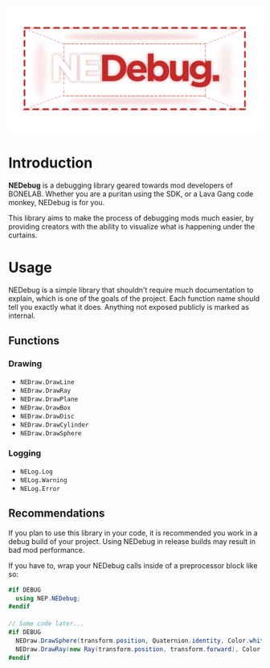 ![Logo](https://github.com/Not-Enough-Photons/NEDebug/blob/master/img/NEDebugLogo.png)

# Introduction
**NEDebug** is a debugging library geared towards mod developers of BONELAB. Whether you are a puritan using the SDK, or a Lava Gang code monkey, NEDebug is for you.

This library aims to make the process of debugging mods much easier, by providing creators with the ability to visualize what is happening under the curtains.

# Usage
NEDebug is a simple library that shouldn't require much documentation to explain, which is one of the goals of the project. Each function name should tell you exactly what it does. Anything not exposed publicly is marked as internal.
## Functions
### Drawing
- ``NEDraw.DrawLine``
- ``NEDraw.DrawRay``
- ``NEDraw.DrawPlane``
- ``NEDraw.DrawBox``
- ``NEDraw.DrawDisc``
- ``NEDraw.DrawCylinder``
- ``NEDraw.DrawSphere``
### Logging
- ``NELog.Log``
- ``NELog.Warning``
- ``NELog.Error``
## Recommendations
If you plan to use this library in your code, it is recommended you work in a debug build of your project. Using NEDebug in release builds may result in bad mod performance.

If you have to, wrap your NEDebug calls inside of a preprocessor block like so:
```cs
#if DEBUG
  using NEP.NEDebug;
#endif

// Some code later...
#if DEBUG
  NEDraw.DrawSphere(transform.position, Quaternion.identity, Color.white, radius: 1.0f);
  NEDraw.DrawRay(new Ray(transform.position, transform.forward), Color.red);
#endif
```
